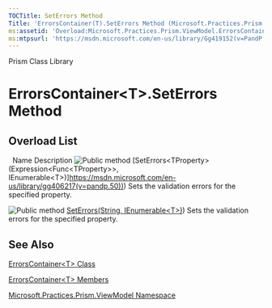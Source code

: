 ```yaml
---
TOCTitle: SetErrors Method
Title: 'ErrorsContainer(T).SetErrors Method (Microsoft.Practices.Prism.ViewModel)'
ms:assetid: 'Overload:Microsoft.Practices.Prism.ViewModel.ErrorsContainer\`1.SetErrors'
ms:mtpsurl: 'https://msdn.microsoft.com/en-us/library/Gg419152(v=PandP.50)'
---
```


Prism Class Library

ErrorsContainer&lt;T&gt;.SetErrors Method
============================================================

Overload List
-------------

<span id="overloadMembersTableToggle"></span>
 
Name
Description
![](https://msdn.microsoft.com/en-us/Gg419152.pubmethod(en-us,PandP.50).gif "Public method")
[SetErrors&lt;TProperty&gt;(Expression&lt;Func&lt;TProperty&gt;&gt;, IEnumerable&lt;T&gt;)]https://msdn.microsoft.com/en-us/library/gg406217(v=pandp.50)))
Sets the validation errors for the specified property.

![](https://msdn.microsoft.com/en-us/Gg419152.pubmethod(en-us,PandP.50).gif "Public method")
[SetErrors(String, IEnumerable&lt;T&gt;)](https://msdn.microsoft.com/en-us/library/gg419027(v=pandp.50)))
Sets the validation errors for the specified property.

See Also
--------


[ErrorsContainer&lt;T&gt; Class](https://msdn.microsoft.com/en-us/library/gg431577(v=pandp.50))

[ErrorsContainer&lt;T&gt; Members](https://msdn.microsoft.com/en-us/library/gg405531(v=pandp.50))

[Microsoft.Practices.Prism.ViewModel Namespace](https://msdn.microsoft.com/en-us/library/microsoft.practices.prism.viewmodel(v=pandp.50))
